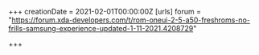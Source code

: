 +++
creationDate = 2021-02-01T00:00:00Z
[urls]
forum = "https://forum.xda-developers.com/t/rom-oneui-2-5-a50-freshroms-no-frills-samsung-experience-updated-1-11-2021.4208729"

+++
